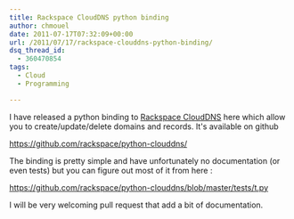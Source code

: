 ```yaml
---
title: Rackspace CloudDNS python binding
author: chmouel
date: 2011-07-17T07:32:09+00:00
url: /2011/07/17/rackspace-clouddns-python-binding/
dsq_thread_id:
  - 360470854
tags:
  - Cloud
  - Programming

---
```

I have released a python binding to <a href="http://www.rackspace.com/cloud/cloud_hosting_products/dns/" title="DNSaas" target="_blank">Rackspace CloudDNS</a> here which allow you to create/update/delete domains and records. It's available on github

<a href="https://github.com/rackspace/python-clouddns/" target="_blank">https://github.com/rackspace/python-clouddns/</a>

The binding is pretty simple and have unfortunately no documentation (or even tests) but you can figure out most of it from here :

<a href="https://github.com/rackspace/python-clouddns/blob/master/tests/t.py" target="_blank">https://github.com/rackspace/python-clouddns/blob/master/tests/t.py</a>

I will be very welcoming pull request that add a bit of documentation.